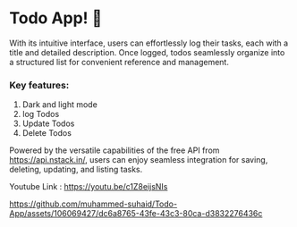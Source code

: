 # Todo App! 📝 

With its intuitive interface, users can effortlessly log their tasks, each with a title and detailed description. Once logged, todos seamlessly organize into a structured list for convenient reference and management.

### Key features: 
1. Dark and light mode
2. log Todos
3. Update Todos
4. Delete Todos

Powered by the versatile capabilities of the free API from https://api.nstack.in/, users can enjoy seamless integration for saving, deleting, updating, and listing tasks. 

Youtube Link : https://youtu.be/c1Z8eijsNIs

https://github.com/muhammed-suhaid/Todo-App/assets/106069427/dc6a8765-43fe-43c3-80ca-d3832276436c
